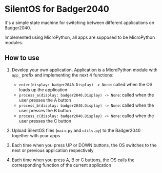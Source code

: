 # SilentOS for Badger2040

It's a simple state machine for switching between different applications on Badger2040.

Implemented using MicroPython, all apps are supposed to be MicroPython modules.

## How to use
1. Develop your own application. Application is a MicroPython module with `app_` prefix and implementing the next 4 functions:
     - `enter(display: badger2040.Display) -> None`: called when the OS loads up the application
     - `process_a(display: badger2040.Display) -> None`: called when the user presses the A button
     - `process_b(display: badger2040.Display) -> None`: called when the user presses the B button
     - `process_c(display: badger2040.Display) -> None`: called when the user presses the C button

2. Upload SilentOS files (`main.py` and `utils.py`) to the Badger2040 together with your apps
3. Each time when you press UP or DOWN buttons, the OS switches to the next or previous application respectively
4. Each time when you press A, B or C buttons, the OS calls the corresponding function of the current application